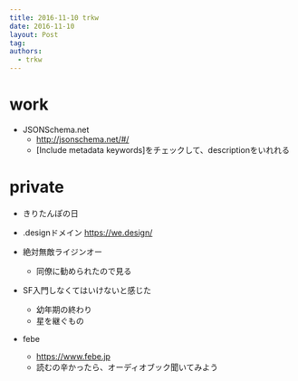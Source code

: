 ```yaml
---
title: 2016-11-10 trkw
date: 2016-11-10
layout: Post
tag:  
authors:
  - trkw
---
```


# work
- JSONSchema.net
  - http://jsonschema.net/#/
  - [Include metadata keywords]をチェックして、descriptionをいれれる

# private
- きりたんぽの日

- .designドメイン
https://we.design/

- 絶対無敵ライジンオー
  - 同僚に勧められたので見る

- SF入門しなくてはいけないと感じた
  - 幼年期の終わり
  - 星を継ぐもの

- febe
  - https://www.febe.jp
  - 読むの辛かったら、オーディオブック聞いてみよう